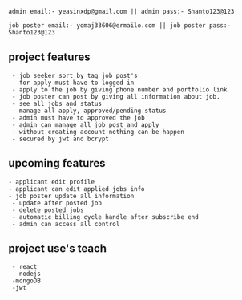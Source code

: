 `admin email:- yeasinxdp@gmail.com || admin pass:- Shanto123@123`

`job poster email:- yomaj33606@ermailo.com || job poster pass:- Shanto123@123`

## project features

     - job seeker sort by tag job post's
     - for apply must have to logged in
     - apply to the job by giving phone number and portfolio link
     - job poster can post by giving all information about job.
     - see all jobs and status
     - manage all apply, approved/pending status
     - admin must have to approved the job
     - admin can manage all job post and apply
     - without creating account nothing can be happen
     - secured by jwt and bcrypt

## upcoming features

    - applicant edit profile
    - applicant can edit applied jobs info
    - job poster update all information
     - update after posted job
     - delete posted jobs
     - automatic billing cycle handle after subscribe end
     - admin can access all control

## project use's teach

     - react
     - nodejs
     -mongoDB
     -jwt
